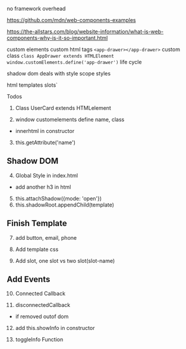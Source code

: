 no framework overhead

https://github.com/mdn/web-components-examples

https://the-allstars.com/blog/website-information/what-is-web-components-why-is-it-so-important.html

custom elements
custom html tags
`<app-drawer></app-drawer>`
custom class
`class AppDrawer extends HTMLElement window.customElements.define('app-drawer')`
life cycle

shadow dom
deals with style
scope styles

html templates
slots`

Todos

1. Class UserCard extends HTMLelement

2. window customelements define name, class

- innerhtml in constructor

3. this.getAttribute('name')
   <user-card name="John Doe"></user-card>

## Shadow DOM

4. Global Style in index.html

- add another h3 in html

5. this.attachShadow({mode: 'open'})
6. this.shadowRoot.appendChild(template)

## Finish Template

7. add button, email, phone

8. Add template css

9. Add slot, one slot vs two slot(slot-name)

## Add Events

10. Connected Callback

11) disconnectedCallback

- if removed outof dom

12. add this.showInfo in constructor

13. toggleInfo Function

